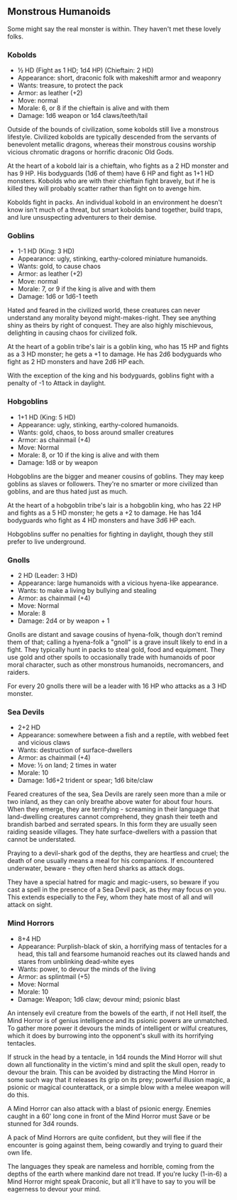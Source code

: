 ## Monstrous Humanoids

Some might say the real monster is within. They haven't met these lovely folks.

### Kobolds

- ½ HD (Fight as 1 HD; 1d4 HP) (Chieftain: 2 HD)
- Appearance: short, draconic folk with makeshift armor and weaponry
- Wants: treasure, to protect the pack
- Armor: as leather (+2)
- Move: normal
- Morale: 6, or 8 if the chieftain is alive and with them
- Damage: 1d6 weapon or 1d4 claws/teeth/tail

Outside of the bounds of civilization, some kobolds still live a monstrous
lifestyle. Civilized kobolds are typically descended from the servants of
benevolent metallic dragons, whereas their monstrous cousins worship vicious
chromatic dragons or horrific draconic Old Gods.

At the heart of a kobold lair is a chieftain, who fights as a 2 HD monster and
has 9 HP. His bodyguards (1d6 of them) have 6 HP and fight as 1+1 HD monsters.
Kobolds who are with their chieftain fight bravely, but if he is killed they
will probably scatter rather than fight on to avenge him.

Kobolds fight in packs. An individual kobold in an environment he doesn't know
isn't much of a threat, but smart kobolds band together, build traps, and lure
unsuspecting adventurers to their demise.

### Goblins

- 1-1 HD (King: 3 HD)
- Appearance: ugly, stinking, earthy-colored miniature humanoids.
- Wants: gold, to cause chaos
- Armor: as leather (+2)
- Move: normal
- Morale: 7, or 9 if the king is alive and with them
- Damage: 1d6 or 1d6-1 teeth

Hated and feared in the civilized world, these creatures can never understand
any morality beyond might-makes-right. They see anything shiny as theirs by
right of conquest. They are also highly mischievous, delighting in causing chaos
for civilized folk.

At the heart of a goblin tribe's lair is a goblin king, who has 15 HP and fights
as a 3 HD monster; he gets a +1 to damage. He has 2d6 bodyguards who fight as 2
HD monsters and have 2d6 HP each.

With the exception of the king and his bodyguards, goblins fight with a penalty
of -1 to Attack in daylight.

### Hobgoblins

- 1+1 HD (King: 5 HD)
- Appearance: ugly, stinking, earthy-colored humanoids.
- Wants: gold, chaos, to boss around smaller creatures
- Armor: as chainmail (+4)
- Move: Normal
- Morale: 8, or 10 if the king is alive and with them
- Damage: 1d8 or by weapon

Hobgoblins are the bigger and meaner cousins of goblins. They may keep goblins
as slaves or followers. They're no smarter or more civilized than goblins, and
are thus hated just as much.

At the heart of a hobgoblin tribe's lair is a hobgoblin king, who has 22 HP and
fights as a 5 HD monster; he gets a +2 to damage. He has 1d4 bodyguards who
fight as 4 HD monsters and have 3d6 HP each.

Hobgoblins suffer no penalties for fighting in daylight, though they still
prefer to live underground.

### Gnolls

- 2 HD (Leader: 3 HD)
- Appearance: large humanoids with a vicious hyena-like appearance.
- Wants: to make a living by bullying and stealing
- Armor: as chainmail (+4)
- Move: Normal
- Morale: 8
- Damage: 2d4 or by weapon + 1

Gnolls are distant and savage cousins of hyena-folk, though don't remind them of
that; calling a hyena-folk a "gnoll" is a grave insult likely to end in a fight.
They typically hunt in packs to steal gold, food and equipment. They use gold
and other spoils to occasionally trade with humanoids of poor moral character,
such as other monstrous humanoids, necromancers, and raiders.

For every 20 gnolls there will be a leader with 16 HP who attacks as a 3 HD
monster.

### Sea Devils

- 2+2 HD
- Appearance: somewhere between a fish and a reptile, with webbed feet and
  vicious claws
- Wants: destruction of surface-dwellers
- Armor: as chainmail (+4)
- Move: ½ on land; 2 times in water
- Morale: 10
- Damage: 1d6+2 trident or spear; 1d6 bite/claw

Feared creatures of the sea, Sea Devils are rarely seen more than a mile or two
inland, as they can only breathe above water for about four hours. When they
emerge, they are terrifying - screaming in their language that land-dwelling
creatures cannot comprehend, they gnash their teeth and brandish barbed and
serrated spears. In this form they are usually seen raiding seaside
villages. They hate surface-dwellers with a passion that cannot be understated.

Praying to a devil-shark god of the depths, they are heartless and cruel; the
death of one usually means a meal for his companions. If encountered underwater,
beware - they often herd sharks as attack dogs.

They have a special hatred for magic and magic-users, so beware if you cast a
spell in the presence of a Sea Devil pack, as they may focus on you. This extends
especially to the Fey, whom they hate most of all and will attack on sight.

### Mind Horrors

- 8+4 HD
- Appearance: Purplish-black of skin, a horrifying mass of tentacles for a head,
  this tall and fearsome humanoid reaches out its clawed hands and stares from
  unblinking dead-white eyes
- Wants: power, to devour the minds of the living
- Armor: as splintmail (+5)
- Move: Normal
- Morale: 10
- Damage: Weapon; 1d6 claw; devour mind; psionic blast

An intensely evil creature from the bowels of the earth, if not Hell itself, the
Mind Horror is of genius intelligence and its psionic powers are unmatched. To
gather more power it devours the minds of intelligent or wilful creatures, which
it does by burrowing into the opponent's skull with its horrifying tentacles.

If struck in the head by a tentacle, in 1d4 rounds the Mind Horror will shut
down all functionality in the victim's mind and split the skull open, ready to
devour the brain. This can be avoided by distracting the Mind Horror in some
such way that it releases its grip on its prey; powerful illusion magic, a
psionic or magical counterattack, or a simple blow with a melee weapon will do
this.

A Mind Horror can also attack with a blast of psionic energy. Enemies caught in
a 60' long cone in front of the Mind Horror must Save or be stunned for 3d4
rounds.

A pack of Mind Horrors are quite confident, but they will flee if the encounter
is going against them, being cowardly and trying to guard their own life.

The languages they speak are nameless and horrible, coming from the depths of
the earth where mankind dare not tread. If you're lucky (1-in-6) a Mind Horror
might speak Draconic, but all it'll have to say to you will be eagerness to
devour your mind.

